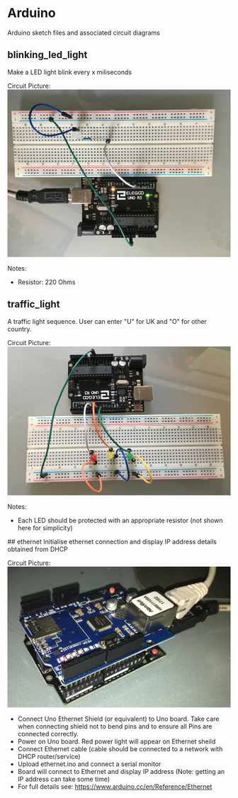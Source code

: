 # Arduino
Arduino sketch files and associated circuit diagrams

## blinking_led_light
  Make a LED light blink every x miliseconds
  
  Circuit Picture:
    ![LED Light Circuit](circuits/SingleLED.jpg)

  Notes:
  - Resistor: 220 Ohms
  
## traffic_light
  A traffic light sequence. User can enter "U" for UK and "O" for other country.
  
  Circuit Picture:
    ![Traffic Lights Circuit](circuits/TrafficLights.jpg)
  
  Notes:
  - Each LED should be protected with an appropriate resistor (not shown here for simplicity)

## ethernet
Initialise ethernet connection and display IP address details obtained from DHCP

Circuit Picture:
  ![Ethernet Shield](circuits/EthernetShield.jpg)

- Connect Uno Ethernet Shield (or equivalent) to Uno board. Take care when connecting shield not to bend pins and to ensure all Pins are connected correctly.
- Power on Uno board. Red power light will appear on Ethernet sheild
- Connect Ethernet cable (cable should be connected to a network with DHCP router/service)
- Upload ethernet.ino and connect a serial monitor
- Board will connect to Ethernet and display IP address (Note: getting an IP address can take some time)
- For full details see: https://www.arduino.cc/en/Reference/Ethernet 